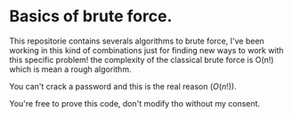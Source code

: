 # Basics of brute force.

This repositorie contains severals algorithms to brute force, I've been working in this kind of combinations just for finding new ways to work with this specific problem! the complexity of the classical brute force is O(n!) which is mean a rough algorithm.

You can't crack a password and this is the real reason ($O(n!)$). 

You're free to prove this code, don't modify tho without my consent.
